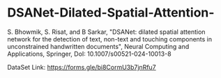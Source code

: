 # DSANet-Dilated-Spatial-Attention-
S. Bhowmik, S. Risat, and B Sarkar, "DSANet: dilated spatial attention network for the detection of text, non-text and touching components in unconstrained handwritten documents", Neural Computing and Applications, Springer, DoI: 10.1007/s00521-024-10013-8

DataSet Link: https://forms.gle/bi8CormU3b7jnRfu7 
